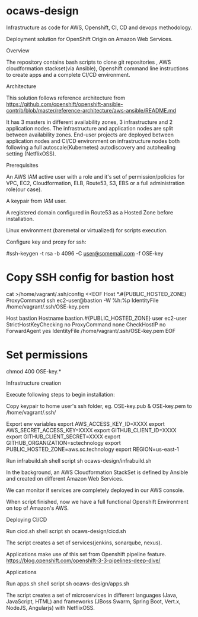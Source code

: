 ocaws-design
===================


Infrastructure as code for AWS, Openshift, CI, CD and devops methodology.


Deployment solution for OpenShift Origin on Amazon Web Services.

Overview

The repository contains bash scripts to clone git repositories , AWS cloudformation stackset(via Ansible), Openshift command line instructions to create apps and a complete CI/CD environment.


Architecture

This solution follows reference architecture from https://github.com/openshift/openshift-ansible-contrib/blob/master/reference-architecture/aws-ansible/README.md

It has 3 masters in different availability zones, 3 infrastructure and 2 application nodes. The infrastructure and application nodes are split between availability zones. End-user projects are deployed between application nodes and CI/CD environment on infrastructure nodes both following a full autoscale(Kubernetes) autodiscovery and autohealing setting (NetflixOSS).

Prerequisites

An AWS IAM active user with a role and it's set of permission/policies for VPC, EC2, Cloudformation, ELB, Route53, S3, EBS or a full administration role(our case).

A keypair from IAM user.

A registered domain configured in Route53 as a Hosted Zone before installation.

Linux environment (baremetal or virtualized) for scripts execution.

Configure key and proxy for ssh:

#ssh-keygen -t rsa -b 4096 -C user@somemail.com -f OSE-key

# Copy SSH config for bastion host
cat >/home/vagrant/.ssh/config <<EOF
Host *.#{PUBLIC_HOSTED_ZONE}
ProxyCommand               ssh ec2-user@bastion -W %h:%p
IdentityFile               /home/vagrant/.ssh/OSE-key.pem

Host bastion
Hostname                   bastion.#{PUBLIC_HOSTED_ZONE}
user                       ec2-user
StrictHostKeyChecking      no
ProxyCommand               none
CheckHostIP                no
ForwardAgent               yes
IdentityFile               /home/vagrant/.ssh/OSE-key.pem
EOF

# Set permissions
chmod 400 OSE-key.*


Infrastructure creation

Execute following steps to begin installation:

Copy keypair to home user's ssh folder, eg. OSE-key.pub & OSE-key.pem to /home/vagrant/.ssh/

Export env variables
export AWS_ACCESS_KEY_ID=XXXX
export AWS_SECRET_ACCESS_KEY=XXXX
export GITHUB_CLIENT_ID=XXXX
export GITHUB_CLIENT_SECRET=XXXX
export GITHUB_ORGANIZATION=sctechnology
export PUBLIC_HOSTED_ZONE=aws.sc.technology
export REGION=us-east-1


Run infrabuild.sh shell script
sh ocaws-design/infrabuild.sh

In the background, an AWS Cloudformation StackSet is defined by Ansible and created on different Amazon Web Services.

We can monitor if services are completely deployed in our AWS console.

When script finished, now we have a full functional Openshift Environment on top of Amazon's AWS.


Deploying CI/CD

Run cicd.sh shell script
sh ocaws-design/cicd.sh

The script creates a set of services(jenkins, sonarqube, nexus).

Applications make use of this set from Openshift pipeline feature. https://blog.openshift.com/openshift-3-3-pipelines-deep-dive/

Applications

Run apps.sh shell script
sh ocaws-design/apps.sh

The script creates a set of microservices in different languages (Java, JavaScript, HTML) and frameworks (JBoss Swarm, Spring Boot, Vert.x, NodeJS, Angularjs) with NetflixOSS.




